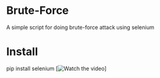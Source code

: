 # Brute-Force
A simple script for doing brute-force attack using selenium
# Install
pip install selenium
[![Watch the video](https://github.com/mohammadkamrani/Brute-Force/blob/main/ezgif.com-video-to-gif.gif)]
